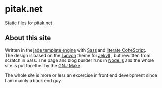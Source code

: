 # pitak.net

Static files for [pitak.net](http://pitak.net)

## About this site

Written in&nbsp;the&nbsp;[jade template engine](http://jade-lang.com)
with&nbsp;[Sass](http://sass-lang.com/)
and&nbsp;[literate CoffeScript](http://coffeescript.org/#literate).
The&nbsp;design is based on&nbsp;the&nbsp;[Lanyon](http://lanyon.getpoole.com/)
theme for&nbsp;[Jekyll](http://jekyllrb.com/)
, but rewritten from scratch in Sass.  The page and blog builder runs
in&nbsp;[Node.js](http://nodejs.org/)
and&nbsp;the&nbsp;whole site is put together
by&nbsp;the&nbsp;[GNU Make](http://www.gnu.org/software/make/).

The whole site is&nbsp;more or&nbsp;less an&nbsp;excercise
in&nbsp;front&nbsp;end development since I&nbsp;am mainly
a&nbsp;back&nbsp;end guy.
